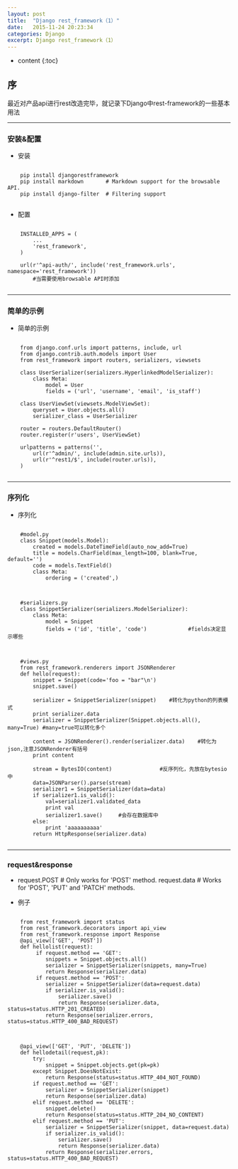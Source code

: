 ```yaml
---
layout: post
title:  "Django rest_framework（1）"
date:   2015-11-24 20:23:34
categories: Django
excerpt: Django rest_framework（1）
---
```


* content
{:toc}


## 序

最近对产品api进行rest改造完毕，就记录下Django中rest-framework的一些基本用法

---

### 安装&配置

 * 安装
 <pre><code>
    pip install djangorestframework
    pip install markdown       # Markdown support for the browsable API.
    pip install django-filter  # Filtering support
 </code></pre>

 * 配置
 <pre><code>
    INSTALLED_APPS = (
        ...
        'rest_framework',
    )

    url(r'^api-auth/', include('rest_framework.urls', namespace='rest_framework'))
        #当需要使用browsable API时添加
 </code></pre>

---

### 简单的示例

 * 简单的示例
 <pre><code>
    from django.conf.urls import patterns, include, url
    from django.contrib.auth.models import User
    from rest_framework import routers, serializers, viewsets

    class UserSerializer(serializers.HyperlinkedModelSerializer):
        class Meta:
            model = User
            fields = ('url', 'username', 'email', 'is_staff')

    class UserViewSet(viewsets.ModelViewSet):
        queryset = User.objects.all()
        serializer_class = UserSerializer

    router = routers.DefaultRouter()
    router.register(r'users', UserViewSet)

    urlpatterns = patterns('',
        url(r'^admin/', include(admin.site.urls)),
        url(r'^rest1/$', include(router.urls)),
    )
 </code></pre>

---

### 序列化

 * 序列化
 <pre><code>
    #model.py
    class Snippet(models.Model):
        created = models.DateTimeField(auto_now_add=True)
        title = models.CharField(max_length=100, blank=True, default='')
        code = models.TextField()
        class Meta:
            ordering = ('created',)
 </code></pre>
 <pre><code>
    #serializers.py
    class SnippetSerializer(serializers.ModelSerializer):
        class Meta:
            model = Snippet
            fields = ('id', 'title', 'code')             #fields决定显示哪些
 </code></pre>
 <pre><code>
    #views.py
    from rest_framework.renderers import JSONRenderer
    def hello(request):
        snippet = Snippet(code='foo = "bar"\n')
        snippet.save()

        serializer = SnippetSerializer(snippet)    #转化为python的列表模式
        print serializer.data
        serializer = SnippetSerializer(Snippet.objects.all(), many=True) #many=true可以转化多个

        content = JSONRenderer().render(serializer.data)    #转化为json,注意JSONRenderer有括号
        print content

        stream = BytesIO(content)               #反序列化，先放在bytesio中
        data=JSONParser().parse(stream)
        serializer1 = SnippetSerializer(data=data)
        if serializer1.is_valid():
            val=serializer1.validated_data
            print val
            serializer1.save()     #会存在数据库中
        else:
            print 'aaaaaaaaaa'
        return HttpResponse(serializer.data)
 </code></pre>


---

### request&response

 *  request.POST  # Only works for 'POST' method.
    request.data  # Works for 'POST', 'PUT' and 'PATCH' methods.

 * 例子
 <pre><code>
    from rest_framework import status
    from rest_framework.decorators import api_view
    from rest_framework.response import Response
    @api_view(['GET', 'POST'])
    def hellolist(request):
         if request.method == 'GET':
            snippets = Snippet.objects.all()
            serializer = SnippetSerializer(snippets, many=True)
            return Response(serializer.data)
         if request.method == 'POST':
            serializer = SnippetSerializer(data=request.data)
            if serializer.is_valid():
                serializer.save()
                return Response(serializer.data, status=status.HTTP_201_CREATED)
            return Response(serializer.errors, status=status.HTTP_400_BAD_REQUEST)
 </code></pre>

 <pre><code>
    @api_view(['GET', 'PUT', 'DELETE'])
    def hellodetail(request,pk):
        try:
            snippet = Snippet.objects.get(pk=pk)
        except Snippet.DoesNotExist:
            return Response(status=status.HTTP_404_NOT_FOUND)
        if request.method == 'GET':
            serializer = SnippetSerializer(snippet)
            return Response(serializer.data)
        elif request.method == 'DELETE':
            snippet.delete()
            return Response(status=status.HTTP_204_NO_CONTENT)
        elif request.method == 'PUT':
            serializer = SnippetSerializer(snippet, data=request.data)
            if serializer.is_valid():
                serializer.save()
                return Response(serializer.data)
            return Response(serializer.errors, status=status.HTTP_400_BAD_REQUEST)
 </code></pre>